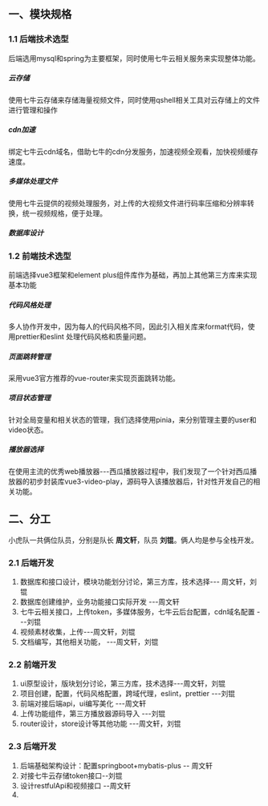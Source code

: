 ## 一、模块规格
### 1.1 后端技术选型
后端选用mysql和spring为主要框架，同时使用七牛云相关服务来实现整体功能。
##### 云存储
使用七牛云存储来存储海量视频文件，同时使用qshell相关工具对云存储上的文件进行管理和操作
##### cdn加速
绑定七牛云cdn域名，借助七牛的cdn分发服务，加速视频全观看，加快视频缓存速度。
##### 多媒体处理文件
使用七牛云提供的视频处理服务，对上传的大视频文件进行码率压缩和分辨率转换，统一视频规格，便于处理。
##### 数据库设计
### 1.2 前端技术选型
前端选择vue3框架和element plus组件库作为基础，再加上其他第三方库来实现基本功能
##### 代码风格处理
多人协作开发中，因为每人的代码风格不同，因此引入相关库来format代码，使用prettier和eslint 处理代码风格和质量问题。
##### 页面跳转管理
采用vue3官方推荐的vue-router来实现页面跳转功能。
##### 项目状态管理
针对全局变量和相关状态的管理，我们选择使用pinia，来分别管理主要的user和video状态。
##### 播放器选择
在使用主流的优秀web播放器---西瓜播放器过程中，我们发现了一个针对西瓜播放器的初步封装库vue3-video-play，源码导入该播放器后，针对性开发自己的相关功能。


## 二、分工
小虎队一共俩位队员，分别是队长 **周文轩**，队员 **刘锟**。俩人均是参与全栈开发。
### 2.1 后端开发

1. 数据库和接口设计，模块功能划分讨论，第三方库，技术选择--- 周文轩，刘锟
2. 数据库创建维护，业务功能接口实际开发 ---周文轩
3. 七牛云相关接口，上传token，多媒体服务，七牛云后台配置，cdn域名配置 ---刘锟
4. 视频素材收集，上传---周文轩，刘锟
5. 文档编写，其他相关功能， ---周文轩，刘锟

### 2.2 前端开发

1. ui原型设计，版块划分讨论，第三方库，技术选择---周文轩，刘锟
2. 项目创建，配置，代码风格配置，跨域代理，eslint，prettier ---刘锟
3. 前端对接后端api，ui编写美化 ---周文轩
4. 上传功能组件，第三方播放器源码导入 ---刘锟
5. router设计，store设计等其他功能 ---周文轩，刘锟
### 2.3 后端开发
1. 后端基础架构设计：配置springboot+mybatis-plus -- 周文轩
2. 对接七牛云存储token接口--刘锟
3. 设计restfulApi和视频接口 --周文轩
4.
